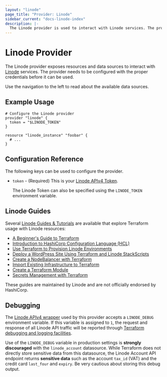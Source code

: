 ```yaml
---
layout: "linode"
page_title: "Provider: Linode"
sidebar_current: "docs-linode-index"
description: |-
  The Linode provider is used to interact with Linode services. The provider needs to be configured with the proper credentials before it can be used.
---
```


# Linode Provider

The Linode provider exposes resources and data sources to interact with [Linode](https://www.linode.com/) services.
The provider needs to be configured with the proper credentials before it can be used.

Use the navigation to the left to read about the available data sources.

## Example Usage

```hcl
# Configure the Linode provider
provider "linode" {
  token = "$LINODE_TOKEN"
}

resource "linode_instance" "foobar" {
  # ...
}
```

## Configuration Reference

The following keys can be used to configure the provider.

* `token` - (Required) This is your [Linode APIv4 Token](https://developers.linode.com/api/v4#section/Personal-Access-Token).

   The Linode Token can also be specified using the `LINODE_TOKEN` environment variable.

## Linode Guides

Several [Linode Guides & Tutorials](https://www.linode.com/docs/) are available that explore Terraform usage with Linode resources:

* [A Beginner's Guide to Terraform](https://www.linode.com/docs/applications/configuration-management/beginners-guide-to-terraform/)
* [Introduction to HashiCorp Configuration Language (HCL)](https://www.linode.com/docs/applications/configuration-management/introduction-to-hcl/)
* [Use Terraform to Provision Linode Environments](https://www.linode.com/docs/applications/configuration-management/how-to-build-your-infrastructure-using-terraform-and-linode/)
* [Deploy a WordPress Site Using Terraform and Linode StackScripts](https://www.linode.com/docs/applications/configuration-management/deploy-a-wordpress-site-using-terraform-and-linode-stackscripts/)
* [Create a NodeBalancer with Terraform](https://www.linode.com/docs/applications/configuration-management/create-a-nodebalancer-with-terraform/)
* [Import Existing Infrastructure to Terraform](https://www.linode.com/docs/applications/configuration-management/import-existing-infrastructure-to-terraform/)
* [Create a Terraform Module](https://www.linode.com/docs/applications/configuration-management/create-terraform-module/)
* [Secrets Management with Terraform](https://www.linode.com/docs/applications/configuration-management/secrets-management-with-terraform/)

These guides are maintained by Linode and are not officially endorsed by HashiCorp.

## Debugging

The [Linode APIv4 wrapper](https://github.com/linode/linodego) used by this provider accepts a `LINODE_DEBUG` environment variable.
If this variable is assigned to `1`, the request and response of all Linode API traffic will be reported through [Terraform debugging and logging facilities](/docs/internals/debugging.html).

Use of the `LINODE_DEBUG` variable in production settings is **strongly discouraged** with the `linode_account` datasource.  While Terraform does not directly store sensitive data from this datasource, the Linode Account API endpoint returns **sensitive data** such as the account `tax_id` (VAT) and the credit card `last_four` and `expiry`.  Be very cautious about storing this debug output.